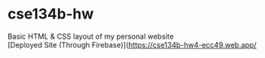 # cse134b-hw
Basic HTML & CSS layout of my personal website    
[Deployed Site (Through Firebase)](https://cse134b-hw4-ecc49.web.app/